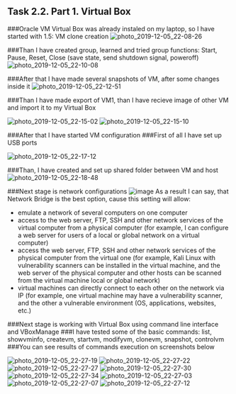 ## Task 2.2. Part 1. Virtual Box

###Oracle VM Virtual Box was already instaled on my laptop, so I have started with 1.5: VM clone creation
![photo_2019-12-05_22-08-26](https://user-images.githubusercontent.com/58468159/70269824-ce86ab00-17ab-11ea-893e-e5acd6cd367c.jpg)

###Than I have created group, learned and tried group functions:
Start, Pause, Reset, Close (save state, send shutdown signal, poweroff)
![photo_2019-12-05_22-10-08](https://user-images.githubusercontent.com/58468159/70269928-055cc100-17ac-11ea-8fca-e39f2bd2f62b.jpg)

###After that I have made several snapshots of VM, after some changes inside it
![photo_2019-12-05_22-12-51](https://user-images.githubusercontent.com/58468159/70270142-67b5c180-17ac-11ea-9ee0-192065ae0d9b.jpg)

###Than I have made export of VM1, than I have recieve image of other VM and import it to my Virtual Box

![photo_2019-12-05_22-15-02](https://user-images.githubusercontent.com/58468159/70270281-bb280f80-17ac-11ea-8b76-95394df548d5.jpg)
![photo_2019-12-05_22-15-10](https://user-images.githubusercontent.com/58468159/70270289-bebb9680-17ac-11ea-99eb-1fcb997f62ba.jpg)

###After that I have started VM configuration
###First of all I have set up USB ports

![photo_2019-12-05_22-17-12](https://user-images.githubusercontent.com/58468159/70270414-080be600-17ad-11ea-93ae-7c7d3bcc8555.jpg)

###Than, I have created and set up shared folder between VM and host
![photo_2019-12-05_22-18-48](https://user-images.githubusercontent.com/58468159/70270492-3c7fa200-17ad-11ea-8161-f0cc2fdd104d.jpg)


###Next stage is network configurations 
![image](https://user-images.githubusercontent.com/58468159/70270547-5620e980-17ad-11ea-953d-b2f2411e3cca.png)
As a result I can say, that Network Bridge is the best option, cause this setting will allow:	
	
* emulate a network of several computers on one computer	
* access to the web server, FTP, SSH and other network services of the virtual computer from a physical computer (for example, I can configure a web server for users of a local or global network on a virtual computer)
* access the web server, FTP, SSH and other network services of the physical computer from the virtual one (for example, Kali Linux with vulnerability scanners can be installed in the virtual machine, and the web server of the physical computer and other hosts can be scanned from the virtual machine local or global network)	
* virtual machines can directly connect to each other on the network via IP (for example, one virtual machine may have a vulnerability scanner, and the other a vulnerable environment (OS, applications, websites, etc.)	

###Next stage is working with Virtual Box using command line interface and VBoxManage
###I have tested some of the basic commands: list, showvminfo, createvm, startvm, modifyvm, clonevm, snapshot, controlvm
###You can see results of commands execution on screenshots below

![photo_2019-12-05_22-27-19](https://user-images.githubusercontent.com/58468159/70271114-7604dd00-17ae-11ea-9aed-c8c5f8e09add.jpg)
![photo_2019-12-05_22-27-22](https://user-images.githubusercontent.com/58468159/70271116-769d7380-17ae-11ea-9a40-d6fcad843d73.jpg)
![photo_2019-12-05_22-27-27](https://user-images.githubusercontent.com/58468159/70271119-769d7380-17ae-11ea-8795-661bb54788aa.jpg)
![photo_2019-12-05_22-27-30](https://user-images.githubusercontent.com/58468159/70271120-769d7380-17ae-11ea-8725-d6d2c3aa553d.jpg)
![photo_2019-12-05_22-27-34](https://user-images.githubusercontent.com/58468159/70271122-769d7380-17ae-11ea-9f0b-445157957c55.jpg)
![photo_2019-12-05_22-27-03](https://user-images.githubusercontent.com/58468159/70271123-769d7380-17ae-11ea-87ee-2834e0ca6367.jpg)
![photo_2019-12-05_22-27-07](https://user-images.githubusercontent.com/58468159/70271124-77360a00-17ae-11ea-92d5-2d0b39e23c23.jpg)
![photo_2019-12-05_22-27-12](https://user-images.githubusercontent.com/58468159/70271125-77360a00-17ae-11ea-8f61-afcd7fe20d61.jpg)
